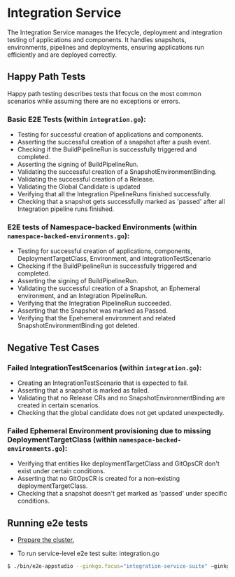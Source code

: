 # Integration Service

The Integration Service manages the lifecycle, deployment and integration testing of applications and components. It handles snapshots, environments, pipelines and deployments, ensuring applications run efficiently and are deployed correctly.


## Happy Path Tests

Happy path testing describes tests that focus on the most common scenarios while assuming there are no exceptions or errors.
### Basic E2E Tests (within `integration.go`):

- Testing for successful creation of applications and components.
- Asserting the successful creation of a snapshot after a push event.
- Checking if the BuildPipelineRun is successfully triggered and completed.
- Asserting the signing of BuildPipelineRun.
- Validating the successful creation of a SnapshotEnvironmentBinding.
- Validating the successful creation of a Release.
- Validating the Global Candidate is updated
- Verifying that all the Integration PipelineRuns finished successfully.
- Checking that a snapshot gets successfully marked as 'passed' after all Integration pipeline runs finished.

### E2E tests of Namespace-backed Environments (within `namespace-backed-environments.go`):

- Testing for successful creation of applications, components, DeploymentTargetClass, Environment, and IntegrationTestScenario
- Checking if the BuildPipelineRun is successfully triggered and completed.
- Asserting the signing of BuildPipelineRun.
- Validating the successful creation of a Snapshot, an Ephemeral environment, and an Integration PipelineRun.
- Verifying that the Integration PipelineRun succeeded.
- Asserting that the Snapshot was marked as Passed.
- Verifying that the Epehemeral environment and related SnapshotEnvironmentBinding got deleted.


## Negative Test Cases

### Failed IntegrationTestScenarios (within `integration.go`):

- Creating an IntegrationTestScenario that is expected to fail.
- Asserting that a snapshot is marked as failed.
- Validating that no Release CRs and no SnapshotEnvironmentBinding are created in certain scenarios.
- Checking that the global candidate does not get updated unexpectedly.


### Failed Ephemeral Environment provisioning due to missing DeploymentTargetClass (within `namespace-backed-environments.go`):
- Verifying that entities like deploymentTargetClass and GitOpsCR don't exist under certain conditions.
- Asserting that no GitOpsCR is created for a non-existing deploymentTargetClass.
- Checking that a snapshot doesn't get marked as 'passed' under specific conditions.
  

## Running e2e tests

- [Prepare the cluster.](https://github.com/redhat-appstudio/e2e-tests#install-appstudio-in-e2e-mode)


- To run service-level e2e test suite: integration.go

```bash
$ ./bin/e2e-appstudio --ginkgo.focus="integration-service-suite" –ginkgo.vv
```







